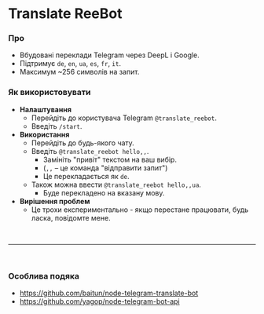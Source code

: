 # Translate ReeBot

### Про
* Вбудовані переклади Telegram через DeepL і Google.
* Підтримує `de`, `en`, `ua`, `es`, `fr`, `it`.
* Максимум ~256 символів на запит.

### Як використовувати
* **Налаштування**
    * Перейдіть до користувача Telegram `@translate_reebot`.
    * Введіть `/start`.
* **Використання**
    * Перейдіть до будь-якого чату.
    * Введіть `@translate_reebot hello,,`.
        * Замініть "привіт" текстом на ваш вибір.
        * (`,,` – це команда "відправити запит")
        * Це перекладається як `de`.
    * Також можна ввести `@translate_reebot hello,,ua`.
        * Буде перекладено на вказану мову.
* **Вирішення проблем**
    * Це трохи експериментально - якщо перестане працювати, будь ласка, повідомте мене.

<br>
<hr>
<br>

### Особлива подяка
* https://github.com/baitun/node-telegram-translate-bot
* https://github.com/yagop/node-telegram-bot-api
